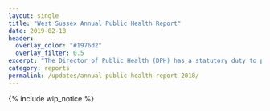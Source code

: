 ```yaml
---
layout: single
title: "West Sussex Annual Public Health Report"
date: 2019-02-18
header:
  overlay_color: "#1976d2"
  overlay_filter: 0.5
excerpt: "The Director of Public Health (DPH) has a statutory duty to publish an Annual Public Health Report that details the state of health within the local population. This year's Annual Public Health Report outlines a joined up approach to health and wellbeing across the public, voluntary, community and private sector to promote health and wellbeing and prevent ill health across West Sussex."
category: reports
permalink: /updates/annual-public-health-report-2018/
---
```


<!-- This will add in the work in progress notice from the include folder -->
{% include wip_notice %}
